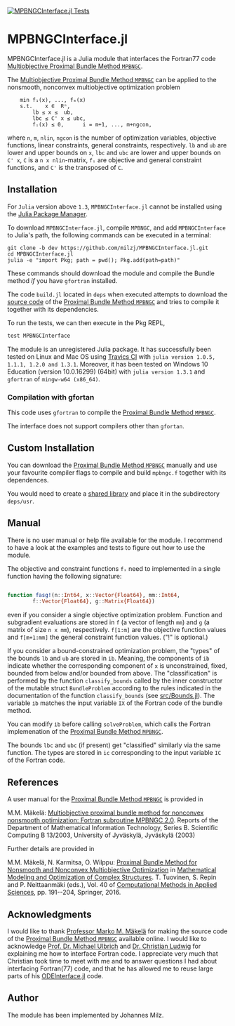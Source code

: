 [![MPBNGCInterface.jl Tests](https://github.com/milzj/MPBNGCInterface.jl/actions/workflows/test.yml/badge.svg)](https://github.com/milzj/MPBNGCInterface.jl/actions)

# MPBNGCInterface.jl

MPBNGCInterface.jl is a Julia module that interfaces
the Fortran77 code 
[Multiobjective Proximal Bundle Method `MPBNGC`](http://napsu.karmitsa.fi/proxbundle/).


The [Multiobjective Proximal Bundle Method `MPBNGC`](http://napsu.karmitsa.fi/proxbundle/)
can be applied to the nonsmooth, nonconvex multiobjective optimization problem
   
		min f₁(x), ..., fₘ(x) 
		s.t. 	x ∈  Rⁿ, 
		 	lb ≤ x ≤  ub,
			lbc ≤ C' x ≤ ubc, 
			fᵢ(x) ≤ 0,		i = m+1, ..., m+ngcon,

where 
`n`, `m`, `nlin`, `ngcon` is the number of 
optimization variables, 
objective functions,
linear constraints,
general constraints, respectively.
`lb` and `ub` are lower and upper bounds on `x`,
`lbc` and `ubc` are lower and upper bounds on `C' x`,
`C` is a `n x nlin`-matrix,
`fᵢ` are objective and general constraint functions,
and `C'` is the transposed of `C`.



## Installation

For `Julia` version above `1.3`, `MPBNGCInterface.jl` cannot be installed using the
[Julia Package Manager](https://docs.julialang.org/en/v1/stdlib/Pkg/index.html).

To download `MPBNGCInterface.jl`, compile `MPBNGC`, and add
`MPBNGCInterface` to Julia's path, the following commands can be executed in a terminal:

```
git clone -b dev https://github.com/milzj/MPBNGCInterface.jl.git
cd MPBNGCInterface.jl
julia -e "import Pkg; path = pwd(); Pkg.add(path=path)"
```

These commands should download the module and compile
the Bundle method *if* you have `gfortran` installed. 

The code `build.jl` located in `deps`
when executed attempts to download the
[source code](http://napsu.karmitsa.fi/proxbundle/pb/mpbngc.tar.gz)
of the 
[Proximal Bundle Method `MPBNGC`](http://napsu.karmitsa.fi/proxbundle/)
and tries to compile it together with its dependencies.


To run the tests, we can then execute in the Pkg REPL,
```julia
test MPBNGCInterface

```


The module is an unregistered Julia package. It has successfully been tested
on Linux and Mac OS using [Travics CI](https://travis-ci.com/)
with `julia version 1.0.5, 1.1.1, 1.2.0 and 1.3.1`.
Moreover, it has been tested on Windows 10 Education (version 10.0.16299) (64bit) with
`julia version 1.3.1` and `gfortran` of `mingw-w64 (x86_64)`.

### Compilation with gfortan

This code uses `gfortran` to compile the 
[Proximal Bundle Method `MPBNGC`](http://napsu.karmitsa.fi/proxbundle/).

The interface does not support compilers other than `gfortan`.

## Custom Installation

You can download the
[Proximal Bundle Method `MPBNGC`](http://napsu.karmitsa.fi/proxbundle/)
manually and use your favourite compiler flags to compile
and build `mpbngc.f` together with its dependences. 

You would need to create a 
[shared library](https://docs.julialang.org/en/v1/manual/calling-c-and-fortran-code/)
and place it in the subdirectory `deps/usr`. 

## Manual

There is no user manual or help file available for the module.
I recommend to have a look at the examples and
tests to figure out how to use the module. 

The objective and constraint functions `fᵢ` need to implemented
in a single function having the following signature: 
	
```julia

function fasg!(n::Int64, x::Vector{Float64}, mm::Int64, 
		f::Vector{Float64}, g::Matrix{Float64})

```
even if you consider a single objective optimization problem. 
Function and subgradient evaluations are stored in 
`f` (a vector of length `mm`) and
`g` (a matrix of size `n x mm`), respectively. 
`f[1:m]` are the objective function values and
`f[m+1:mm]` the general constraint function values. 
("!" is optional.)

If you consider a bound-constrained optimization problem,
the "types" of the bounds `lb` and `ub` are stored in `ib`. Meaning, 
the components of `ib` indicate whether the corresponding
component of `x` is unconstrained, fixed, bounded from below and/or
bounded from above. 
The "classification" is performed by the function `classify_bounds`
called by the inner constructor
of the mutable struct `BundleProblem` according to
the rules indicated in the documentation of the function `classify_bounds`
(see [src/Bounds.jl](./src/Bounds.jl)). The variable `ib` matches 
the input variable `IX` of the Fortran code of the bundle method.

You can modify `ib` before calling `solveProblem`, which
calls the Fortran implemenation of the 
[Proximal Bundle Method `MPBNGC`](http://napsu.karmitsa.fi/proxbundle/). 

The bounds `lbc` and `ubc` (if present) get "classified" similarly
via the same function. The types are stored in `ic` corresponding to 
the input variable `IC` of the Fortran code. 

## References 

A user manual for the 
[Proximal Bundle Method `MPBNGC`](http://napsu.karmitsa.fi/proxbundle/)
is provided in

M.M. Mäkelä: [Multiobjective proximal bundle method for
nonconvex nonsmooth optimization: Fortran
subroutine MPBNGC 2.0](http://napsu.karmitsa.fi/publications/pbncgc_report.pdf). 
Reports of the Department of
Mathematical Information Technology, Series
B. Scientific Computing B 13/2003, University of Jyväskylä, Jyväskylä (2003)
 
Further details are provided in 

M.M. Mäkelä, N. Karmitsa, O. Wilppu: [Proximal Bundle Method for Nonsmooth
and Nonconvex Multiobjective Optimization](http://napsu.karmitsa.fi/publications/pbm.pdf)
in [Mathematical Modeling and Optimization of Complex Structures](http://link.springer.com/book/10.1007/978-3-319-23564-6). 
T. Tuovinen, S. Repin and P. Neittaanmäki (eds.), 
Vol. 40 of 
[Computational Methods in Applied Sciences](https://link.springer.com/bookseries/6899), 
pp. 191--204, Springer, 2016.

## Acknowledgments

I would like to thank [Professor Marko M. Mäkelä](https://www.utu.fi/en/people/marko-makela)
for making the source code of the
[Proximal Bundle Method `MPBNGC`](http://napsu.karmitsa.fi/proxbundle/)
available online. I would like to acknowledge
[Prof. Dr. Michael Ulbrich](https://www-m1.ma.tum.de/bin/view/Lehrstuhl/MichaelUlbrich)
and [Dr. Christian Ludwig](https://github.com/luchr)
for explaining me how to interface Fortran code. 
I appreciate very much that Christian took time to meet with me and to answer questions
I had about interfacing Fortran(77) code, and that he has allowed me to reuse 
large parts of his [ODEInterface.jl](https://github.com/luchr/ODEInterface.jl) code. 

## Author

The module has been implemented by Johannes Milz.
